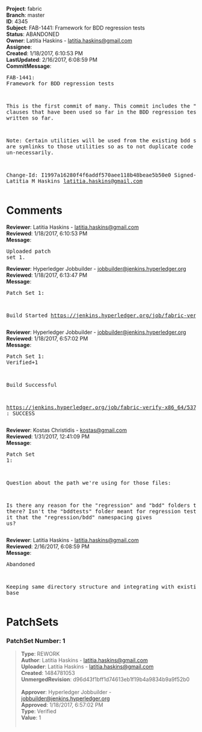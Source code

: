 <strong>Project</strong>: fabric<br><strong>Branch</strong>: master<br><strong>ID</strong>: 4345<br><strong>Subject</strong>: FAB-1441: Framework for BDD regression tests<br><strong>Status</strong>: ABANDONED<br><strong>Owner</strong>: Latitia Haskins - latitia.haskins@gmail.com<br><strong>Assignee</strong>:<br><strong>Created</strong>: 1/18/2017, 6:10:53 PM<br><strong>LastUpdated</strong>: 2/16/2017, 6:08:59 PM<br><strong>CommitMessage</strong>:<br><pre>FAB-1441: Framework for BDD regression tests

This is the first commit of many. This commit
includes the "given" clauses that have been used
so far in the BDD regression tests that have
written so far.

Note: Certain utilities will be used from the
existing bdd steps and are symlinks to those
utilities so as to not duplicate code un-necessarily.

Change-Id: I1997a16280f4f6addf570aee118b48beae5b50e0
Signed-off-by: Latitia M Haskins <latitia.haskins@gmail.com>
</pre><h1>Comments</h1><strong>Reviewer</strong>: Latitia Haskins - latitia.haskins@gmail.com<br><strong>Reviewed</strong>: 1/18/2017, 6:10:53 PM<br><strong>Message</strong>: <pre>Uploaded patch set 1.</pre><strong>Reviewer</strong>: Hyperledger Jobbuilder - jobbuilder@jenkins.hyperledger.org<br><strong>Reviewed</strong>: 1/18/2017, 6:13:47 PM<br><strong>Message</strong>: <pre>Patch Set 1:

Build Started https://jenkins.hyperledger.org/job/fabric-verify-x86_64/5371/</pre><strong>Reviewer</strong>: Hyperledger Jobbuilder - jobbuilder@jenkins.hyperledger.org<br><strong>Reviewed</strong>: 1/18/2017, 6:57:02 PM<br><strong>Message</strong>: <pre>Patch Set 1: Verified+1

Build Successful 

https://jenkins.hyperledger.org/job/fabric-verify-x86_64/5371/ : SUCCESS</pre><strong>Reviewer</strong>: Kostas Christidis - kostas@gmail.com<br><strong>Reviewed</strong>: 1/31/2017, 12:41:09 PM<br><strong>Message</strong>: <pre>Patch Set 1:

Question about the path we're using for those files:

Is there any reason for the "regression" and "bdd" folders to be in there? Isn't the "bddtests" folder meant for regression tests? What is it that the "regression/bdd" namespacing gives us?</pre><strong>Reviewer</strong>: Latitia Haskins - latitia.haskins@gmail.com<br><strong>Reviewed</strong>: 2/16/2017, 6:08:59 PM<br><strong>Message</strong>: <pre>Abandoned

Keeping same directory structure and integrating with existing code base</pre><h1>PatchSets</h1><h3>PatchSet Number: 1</h3><blockquote><strong>Type</strong>: REWORK<br><strong>Author</strong>: Latitia Haskins - latitia.haskins@gmail.com<br><strong>Uploader</strong>: Latitia Haskins - latitia.haskins@gmail.com<br><strong>Created</strong>: 1484781053<br><strong>UnmergedRevision</strong>: d96d43f1bff1d74613eb1f19b4a9834b9a9f52b0<br><br><strong>Approver</strong>: Hyperledger Jobbuilder - jobbuilder@jenkins.hyperledger.org<br><strong>Approved</strong>: 1/18/2017, 6:57:02 PM<br><strong>Type</strong>: Verified<br><strong>Value</strong>: 1<br><br></blockquote>